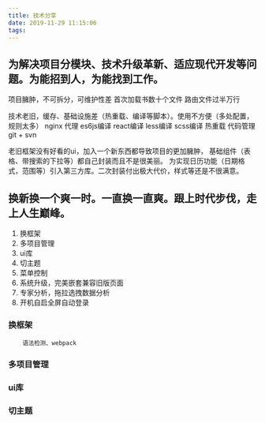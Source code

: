 ```yaml
---
title: 技术分享
date: 2019-11-29 11:15:06
tags:
---
```


## 为解决项目分模块、技术升级革新、适应现代开发等问题。为能招到人，为能找到工作。
项目臃肿，不可拆分，可维护性差
        首次加载书数十个文件
        路由文件过半万行

技术老旧，缓存、基础设施差（热重载、编译等脚本）。使用不方便（多处配置，规则太多）
                                        nginx 代理
                                        es6js编译
                                        react编译
                                        less编译
                                        scss编译
                                        热重载
                                        代码管理git + svn

老旧框架没有好看的ui，加入一个新东西都导致项目的更加臃肿，
基础组件（表格、带搜索的下拉等）都自己封装而且不是很美丽。
为实现日历功能（日期格式，范围等）引入第三方库。二次封装付出极大代价，样式等还是不很满意。

## 换新换一个爽一时。一直换一直爽。跟上时代步伐，走上人生巅峰。
1. 换框架
2. 多项目管理
3. ui库
4. 切主题
5. 菜单控制
6. 系统升级，完美嵌套兼容旧版页面
7. 专家分析，拖拉选拽数据分析
8. 开机自启全屏自动登录
### 换框架
        语法检测、webpack
### 多项目管理
### ui库
### 切主题
